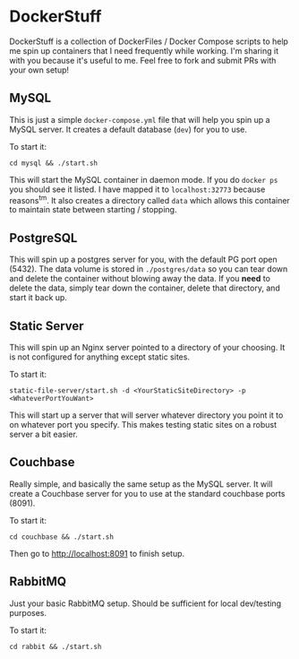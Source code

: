 # DockerStuff

DockerStuff is a collection of DockerFiles / Docker Compose scripts to help me
spin up containers that I need frequently while working. I'm sharing it with
you because it's useful to me. Feel free to fork and submit PRs with your own
setup!

## MySQL

This is just a simple `docker-compose.yml` file that will help you spin up
a MySQL server. It creates a default database (`dev`) for you to use.

To start it:
```
cd mysql && ./start.sh
```

This will start the MySQL container in daemon mode. If you do `docker ps` you
should see it listed. I have mapped it to `localhost:32773` because
reasons<sup>tm</sup>. It also creates a directory called `data` which allows
this container to maintain state between starting / stopping.

## PostgreSQL

This will spin up a postgres server for you, with the default PG port open
(5432). The data volume is stored in `./postgres/data` so you can tear down and
delete the container without blowing away the data. If you **need** to delete
the data, simply tear down the container, delete that directory, and start it
back up.

## Static Server

This will spin up an Nginx server pointed to a directory of your choosing. It
is not configured for anything except static sites.

To start it:
```
static-file-server/start.sh -d <YourStaticSiteDirectory> -p <WhateverPortYouWant>
```

This will start up a server that will server whatever directory you point it to
on whatever port you specify. This makes testing static sites on a robust
server a bit easier.

## Couchbase

Really simple, and basically the same setup as the MySQL server. It will create
a Couchbase server for you to use at the standard couchbase ports (8091).

To start it:
```
cd couchbase && ./start.sh
```

Then go to [http://localhost:8091](http://localhost:8091) to finish setup.

## RabbitMQ

Just your basic RabbitMQ setup. Should be sufficient for local dev/testing
purposes.

To start it:
```
cd rabbit && ./start.sh
```

